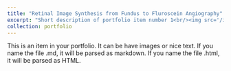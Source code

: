 ```yaml
---
title: "Retinal Image Synthesis from Fundus to Fluroscein Angiography"
excerpt: "Short description of portfolio item number 1<br/><img src='/images/sain.png'>"
collection: portfolio
---
```


This is an item in your portfolio. It can be have images or nice text. If you name the file .md, it will be parsed as markdown. If you name the file .html, it will be parsed as HTML. 

